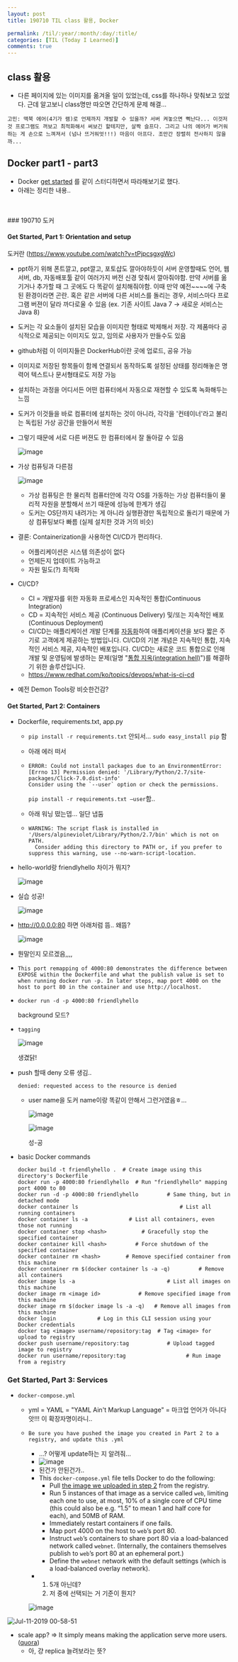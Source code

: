 ```yaml
---
layout: post
title: 190710 TIL class 활용, Docker 

permalink: /til/:year/:month/:day/:title/
categories: [TIL (Today I Learned)]
comments: true
---
```


## **class 활용**
- 다른 페이지에 있는 이미지를 옮겨올 일이 있었는데, css를 하나하나 맞춰보고 있었다. 근데 알고보니 class명만 따오면 간단하게 문제 해결... 

```
고민: 맥북 에어(4기가 램)로 언제까지 개발할 수 있을까? 서버 켜놓으면 뻑난다... 이것저것 프로그램도 꺼보고 최적화해서 써보긴 할테지만, 살짝 슬프다. 그리고 나의 에어가 버거워하는 게 손으로 느껴져서 (넘나 뜨거워엇!!!) 마음이 아프다. 조만간 장렬히 전사하지 않을까...
```

## **Docker part1 - part3**
- Docker [get started](https://docs.docker.com/get-started/) 를 같이 스터디하면서 따라해보기로 했다. 
- 아래는 정리한 내용.. 
<br/>
<br/>
### 190710 도커

#### Get Started, Part 1: Orientation and setup

도커란 (https://www.youtube.com/watch?v=tPjpcsgxgWc)

- ppt하기 위해 폰트깔고, ppt깔고, 포토샵도 깔아야하듯이 서버 운영할때도 언어, 웹서버, db, 자동배포툴 같이 여러가지 버전 신경 맞춰서 깔아줘야함. 만약 서버를 옮기거나 추가할 때 그 곳에도 다 똑같이 설치해줘야함. 이때 만약 예전~~~~에 구축된 환경이라면 곤란. 혹은 같은 서버에 다른 서비스를 돌리는 경우, 서비스마다 프로그램 버젼이 달라 까다로울 수 있음 (ex. 기존 사이트 Java 7 -> 새로운 서비스는 Java 8)

- 도커는 각 요소들이 설치된 모습을 이미지란 형태로 박제해서 저장. 각 제품마다 공식적으로 제공되는 이미지도 있고, 임의로 사용자가 만들수도 있음

- github처럼 이 이미지들은 DockerHub이란 곳에 업로드, 공유 가능 

- 이미지로 저장된 항목들이 함께 연결되서 동작하도록 설정된 상태를 정리해놓은 명력어 텍스트나 문서형태로도 저장 가능

- 설치하는 과정을 어디서든 어떤 컴퓨터에서 자동으로 재현할 수 있도록 녹화해두는 느낌

- 도커가 이것들을 바로 컴퓨터에 설치하는 것이 아니라, 각각을 '컨테이너'라고 불리는 독립된 가상 공간을 만들어서 복원

- 그렇기 때문에 서로 다른 버젼도 한 컴퓨터에서 잘 돌아갈 수 있음 

  ![image](https://user-images.githubusercontent.com/40848630/60977744-f68ff080-a36a-11e9-8279-9d6b8a68284a.png)

- 가상 컴퓨팅과 다른점

  ![image](https://user-images.githubusercontent.com/40848630/60985353-50e37e00-a378-11e9-8377-ccea9c2dfcc0.png)

  - 가상 컴퓨팅은 한 물리적 컴퓨터안에 각각 OS를 가동하는 가상 컴퓨터들이 물리적 자원을 분할해서 쓰기 때문에 성능에 한계가 생김
  - 도커는 OS단까지 내려가는 게 아니라 실행환경만 독립적으로 돌리기 때문에 가상 컴퓨팅보다 빠름 (실제 설치한 것과 거의 비슷)

- 결론: Containerization을 사용하연 CI/CD가 편리하다.
  - 어플리케이션은 시스템 의존성이 없다
  - 언제든지 업데이트 가능하고
  - 자원 밀도(?) 최적화

- CI/CD? 
  - CI = 개발자를 위한 자동화 프로세스인 지속적인 통합(Continuous Integration)
  - CD = 지속적인 서비스 제공 (Continuous Delivery) 및/또는 지속적인 배포 (Continuous Deployment)
  - CI/CD는 애플리케이션 개발 단계를 [자동화](https://www.redhat.com/ko/topics/automation/whats-it-automation)하여 애플리케이션을 보다 짧은 주기로 고객에게 제공하는 방법입니다. CI/CD의 기본 개념은 지속적인 통합, 지속적인 서비스 제공, 지속적인 배포입니다. CI/CD는 새로운 코드 통합으로 인해 개발 및 운영팀에 발생하는 문제(일명 "[통합 지옥(integration hell)](https://www.solutionsiq.com/agile-glossary/integration-hell/)")를 해결하기 위한 솔루션입니다.
  - https://www.redhat.com/ko/topics/devops/what-is-ci-cd
- 예전 Demon Tools랑 비슷한건감? 



#### Get Started, Part 2: Containers

- Dockerfile, requirements.txt, app.py

  - `pip install -r requirements.txt` 안되서… `sudo easy_install pip` 함

  - 아래 에러 떠서 

  - ```
    ERROR: Could not install packages due to an EnvironmentError: [Errno 13] Permission denied: '/Library/Python/2.7/site-packages/Click-7.0.dist-info'
    Consider using the `--user` option or check the permissions.
    ```

    `pip install -r requirements.txt —user`함..

  - 아래 워닝 떴는뎁… 일단 냅둠 

  - ```
    WARNING: The script flask is installed in '/Users/alpineviolet/Library/Python/2.7/bin' which is not on PATH.
      Consider adding this directory to PATH or, if you prefer to suppress this warning, use --no-warn-script-location.
    ```

- hello-world랑 friendlyhello 차이가 뭐지? 

  ![image](https://user-images.githubusercontent.com/40848630/60981294-06aace80-a371-11e9-94a2-cbcb187e8f2a.png)

- 실습 성공!

  ![image](https://user-images.githubusercontent.com/40848630/60981396-378b0380-a371-11e9-809e-d3016d147e22.png)

- http://0.0.0.0:80 하면 아래처럼 뜸.. 왜뜸? 

  ![image](https://user-images.githubusercontent.com/40848630/60985312-3a3d2700-a378-11e9-982c-f77f82a8f501.png)

- 뭔말인지 모르겠음,,,,

- ```
  This port remapping of 4000:80 demonstrates the difference between EXPOSE within the Dockerfile and what the publish value is set to when running docker run -p. In later steps, map port 4000 on the host to port 80 in the container and use http://localhost.
  ```

- `docker run -d -p 4000:80 friendlyhello`

  background 모드?

- `tagging`

  ![image](https://user-images.githubusercontent.com/40848630/60982415-0c091880-a373-11e9-8b38-3e093f1c4233.png)

  생겼닭! 

- push 할때 deny 오류 생김..

  `denied: requested access to the resource is denied`

  - user name을 도커 name이랑 똑같이 안해서 그런거였음ㅎ… 

    ![image](https://user-images.githubusercontent.com/40848630/60983018-33acb080-a374-11e9-9733-4e2dd6965b99.png)

    ![image](https://user-images.githubusercontent.com/40848630/60983035-39a29180-a374-11e9-9678-dea3b9b85474.png)

    성-공

- basic Docker commands

  ```
  docker build -t friendlyhello .  # Create image using this directory's Dockerfile
  docker run -p 4000:80 friendlyhello  # Run "friendlyhello" mapping port 4000 to 80
  docker run -d -p 4000:80 friendlyhello         # Same thing, but in detached mode
  docker container ls                                # List all running containers
  docker container ls -a             # List all containers, even those not running
  docker container stop <hash>           # Gracefully stop the specified container
  docker container kill <hash>         # Force shutdown of the specified container
  docker container rm <hash>        # Remove specified container from this machine
  docker container rm $(docker container ls -a -q)         # Remove all containers
  docker image ls -a                             # List all images on this machine
  docker image rm <image id>            # Remove specified image from this machine
  docker image rm $(docker image ls -a -q)   # Remove all images from this machine
  docker login             # Log in this CLI session using your Docker credentials
  docker tag <image> username/repository:tag  # Tag <image> for upload to registry
  docker push username/repository:tag            # Upload tagged image to registry
  docker run username/repository:tag                   # Run image from a registry
  ```



### Get Started, Part 3: Services

- `docker-compose.yml`

  - yml = YAML = "YAML Ain't Markup Language" = 마크업 언어가 아니다앗!!! 이 확장자명이라니..

  - `Be sure you have pushed the image you created in Part 2 to a registry, and update this .yml`

    - …? 어떻게 update하는 지 알려줘...
    - ![image](https://user-images.githubusercontent.com/40848630/60983990-e7627000-a375-11e9-8c28-631ee3bcc88b.png)
    - 된건가 안된건가.. 
    - This `docker-compose.yml` file tells Docker to do the following:
      - Pull [the image we uploaded in step 2](https://docs.docker.com/get-started/part2/) from the registry.
      - Run 5 instances of that image as a service called `web`, limiting each one to use, at most, 10% of a single core of CPU time (this could also be e.g. “1.5” to mean 1 and half core for each), and 50MB of RAM.
      - Immediately restart containers if one fails.
      - Map port 4000 on the host to `web`’s port 80.
      - Instruct `web`’s containers to share port 80 via a load-balanced network called `webnet`. (Internally, the containers themselves publish to `web`’s port 80 at an ephemeral port.)
      - Define the `webnet` network with the default settings (which is a load-balanced overlay network).
    - 1. 5개 아닌데?
      2. 저 중에 선택되는 거 기준이 뭔지?

    ![image](https://user-images.githubusercontent.com/40848630/60984456-b6cf0600-a376-11e9-92e3-d4a3390edc3e.png)

![Jul-11-2019 00-58-51](https://user-images.githubusercontent.com/40848630/60984677-188f7000-a377-11e9-829c-9b12b728421f.gif)

- scale app? => It simply means making the application serve more users. ([quora](https://www.quora.com/What-does-it-mean-to-scale-an-application))
  - 아, 걍 replica 늘려보라는 뜻?




